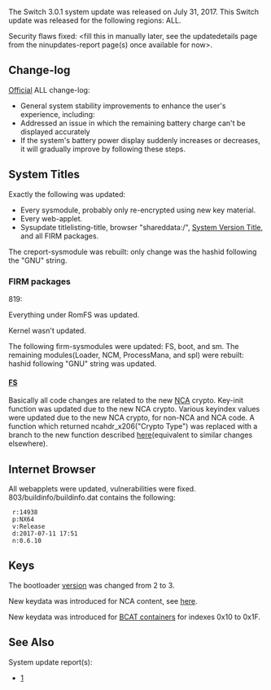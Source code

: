 The Switch 3.0.1 system update was released on July 31, 2017. This
Switch update was released for the following regions: ALL.

Security flaws fixed: \<fill this in manually later, see the
updatedetails page from the ninupdates-report page(s) once available for
now\>.

## Change-log

[Official](http://en-americas-support.nintendo.com/app/answers/detail/a_id/22525/p/897)
ALL change-log:

  - General system stability improvements to enhance the user's
    experience, including:
  - Addressed an issue in which the remaining battery charge can't be
    displayed accurately
  - If the system's battery power display suddenly increases or
    decreases, it will gradually improve by following these steps.

## System Titles

Exactly the following was updated:

  - Every sysmodule, probably only re-encrypted using new key material.
  - Every web-applet.
  - Sysupdate titlelisting-title, browser "shareddata:/", [System
    Version Title](System%20Version%20Title.md "wikilink"), and all FIRM
    packages.

The creport-sysmodule was rebuilt: only change was the hashid following
the "GNU" string.

### FIRM packages

819:

Everything under RomFS was updated.

Kernel wasn't updated.

The following firm-sysmodules were updated: FS, boot, and sm. The
remaining modules(Loader, NCM, ProcessMana, and spl) were rebuilt:
hashid following "GNU" string was updated.

#### [FS](Filesystem%20services.md "wikilink")

Basically all code changes are related to the new
[NCA](NCA%20Format.md "wikilink") crypto. Key-init function was updated
due to the new NCA crypto. Various keyindex values were updated due to
the new NCA crypto, for non-NCA and NCA code. A function which returned
ncahdr\_x206("Crypto Type") was replaced with a branch to the new
<get-final-cryptotype> function described
[here](NCA%20Format.md "wikilink")(equivalent to similar changes
elsewhere).

## Internet Browser

All webapplets were updated, vulnerabilities were fixed.
803/buildinfo/buildinfo.dat contains the following:

` r:14938`  
` p:NX64`  
` v:Release`  
` d:2017-07-11 17:51`  
` n:0.6.10`

## Keys

The bootloader
[version](BCT#bootloader0%20info.md##bootloader0_info "wikilink") was
changed from 2 to 3.

New keydata was introduced for NCA content, see
[here](NCA%20Format.md "wikilink").

New keydata was introduced for [ BCAT
containers](BCAT%20Content%20Container.md "wikilink") for indexes 0x10
to 0x1F.

## See Also

System update
    report(s):

  - [1](https://yls8.mtheall.com/ninupdates/reports.php?date=07-31-17_08-05-16&sys=hac)
